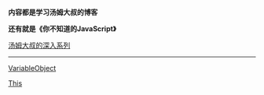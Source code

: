 **内容都是学习汤姆大叔的博客**

**还有就是《你不知道的JavaScript》**

[汤姆大叔的深入系列](http://www.cnblogs.com/TomXu/archive/2011/12/15/2288411.html)

--------------------------------------

[VariableObject](./VariableObject.md)

[This](./This.md)
